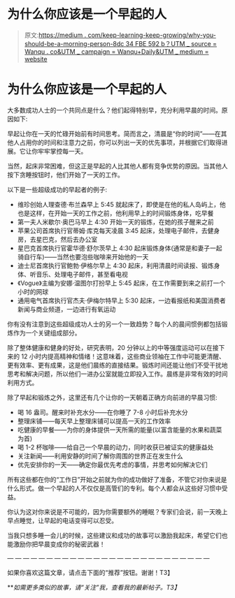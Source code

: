 # 为什么你应该是一个早起的人

> 原文:[https://medium . com/keep-learning-keep-growing/why-you-should-be-a-morning-person-8dc 34 FBE 592 b？UTM _ source = Wanqu . co&UTM _ campaign = Wanqu+Daily&UTM _ medium = website](https://medium.com/keep-learning-keep-growing/why-you-should-be-a-morning-person-8dc34fbe592b?utm_source=wanqu.co&utm_campaign=Wanqu+Daily&utm_medium=website)



# **为什么你应该是一个早起的人**

大多数成功人士的一个共同点是什么？他们起得特别早，充分利用早晨的时间。原因如下:

早起让你在一天的忙碌开始前有时间思考。简而言之，清晨是“你的时间”——在其他人占用你的时间和注意力之前，你可以列出一天的优先事项，并根据它们取得进展。它让你牢牢掌控每一天。

当然，起床非常困难，但这正是早起的人比其他人都有竞争优势的原因。当其他人按下贪睡按钮时，他们开始了一天的工作。

以下是一些超级成功的早起者的例子:

*   维珍创始人理查德·布兰森早上 5:45 就起床了，即使是在他的私人岛屿上，他也是这样，在开始一天的工作之前，他利用早上的时间锻炼身体，吃早餐
*   第一夫人米歇尔·奥巴马早上 4:30 开始一天的锻炼，在她的孩子醒来之前
*   苹果公司首席执行官蒂姆·库克每天凌晨 3:45 起床，处理电子邮件，去健身房，去星巴克，然后去办公室
*   星巴克首席执行官霍华德·舒尔茨早上 4:30 起床锻炼身体(通常是和妻子一起骑自行车)——当然也要泡些咖啡来开始他的一天
*   迪士尼首席执行官鲍勃·伊格尔早上 4:30 起床，利用清晨时间读报、锻炼身体、听音乐、处理电子邮件，甚至看电视
*   《Vogue》主编为安娜·温图尔打扮早上 5:45 起床，在工作需要到来之前打一个小时的网球
*   通用电气首席执行官杰夫·伊梅尔特早上 5:30 起床，一边看报纸和美国消费者新闻与商业频道，一边进行有氧运动

你有没有注意到这些超级成功人士的另一个一致趋势？每个人的晨间惯例都包括锻炼作为一个关键组成部分。

除了整体健康和健身的好处，研究表明，20 分钟以上的中等强度运动可以在接下来的 12 小时内提高精神和情绪！这意味着，这些商业领袖在工作中可能更清醒、更有效率、更有成果，这是他们晨练的直接结果。锻炼时间还能让他们不受干扰地思考和解决问题，所以他们一进办公室就能立即投入工作。晨练是非常有效的时间利用方式。

除了早起和锻炼之外，这里还有几个让你的一天朝着正确方向前进的早晨习惯:

*   喝 16 盎司。醒来时补充水分——在你睡了 7-8 小时后补充水分
*   整理床铺——每天早上整理床铺可以提高一天的工作效率
*   吃健康的早餐——为你的身体提供一天所需的能量(以富含能量的水果和蔬菜为首)
*   喝 1-2 杯咖啡——给自己一个早晨的动力，同时收获已被证实的健康益处
*   关注新闻——利用安静的时间了解你周围的世界正在发生什么
*   优先安排你的一天——确定你最优先考虑的事情，并思考如何解决它们

所有这些都在你的“工作日”开始之前就为你的成功做好了准备，不管它对你来说是什么形式。做一个早起的人不仅仅是高管们的专利。每个人都会从这些好习惯中受益。

你认为这对你来说是不可能的，因为你需要额外的睡眠？专家们会说，前一天晚上早点睡觉，让早起的电话变得可以忍受。

当我只想多睡一会儿的时候，这些建议和成功的故事可以激励我起床，希望它们也能激励你把早晨变成你的秘密武器！

— — — — — — — — — — — — — — — — — — — — — — — — — —

如果你喜欢这篇文章，请点击下面的“推荐”按钮。谢谢！T3】

***如需更多类似的故事，请“关注”我，查看我的最新帖子。*T3】**


